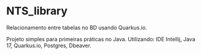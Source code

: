 # NTS_library
Relacionamento entre tabelas no BD usando Quarkus.io.

Projeto simples para primeiras práticas no Java. 
Utilizando: IDE Intellij, Java 17, Quarkus.io, Postgres, Dbeaver.
